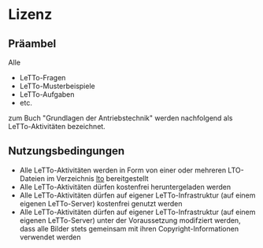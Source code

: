# Lizenz

## Präambel

Alle

- LeTTo-Fragen
- LeTTo-Musterbeispiele
- LeTTo-Aufgaben
- etc.

zum Buch "Grundlagen der Antriebstechnik" werden nachfolgend als LeTTo-Aktivitäten bezeichnet.

## Nutzungsbedingungen

- Alle LeTTo-Aktivitäten werden in Form von einer oder mehreren LTO-Dateien im Verzeichnis [lto](https://github.com/christiankral/Grundlagen-der-Antriebstechnik/tree/main/lto) bereitgestellt
- Alle LeTTo-Aktivitäten dürfen kostenfrei heruntergeladen werden
- Alle LeTTo-Aktivitäten dürfen auf eigener LeTTo-Infrastruktur (auf einem eigenen LeTTo-Server) kostenfrei genutzt werden
- Alle LeTTo-Aktivitäten dürfen auf eigener LeTTo-Infrastruktur (auf einem eigenen LeTTo-Server) unter der Voraussetzung modifziert werden, dass alle Bilder stets gemeinsam mit ihren Copyright-Informationen verwendet werden
